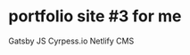 # portfolio site #3 for me

Gatsby JS
Cyrpess.io
Netlify CMS

<!-- [![Deploys to Netlify](https://www.netlify.com/img/deploy/button.svg)](https://app.netlify.com/start/deploy?repository=https://github.com/gatsbyjs/gatsby-starter-default) -->
